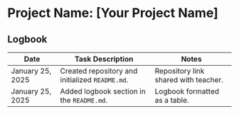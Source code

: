 # Project Name: [Your Project Name]

## Logbook

| Date           | Task Description                                                                 | Notes                            |
|----------------|----------------------------------------------------------------------------------|----------------------------------|
| January 25, 2025 | Created repository and initialized `README.md`.                                | Repository link shared with teacher. |
| January 25, 2025 | Added logbook section in the `README.md`.                                      | Logbook formatted as a table.   |
